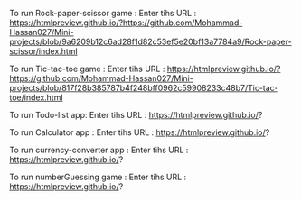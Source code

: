 To run Rock-paper-scissor game :
Enter tihs URL : https://htmlpreview.github.io/?https://github.com/Mohammad-Hassan027/Mini-projects/blob/9a6209b12c6ad28f1d82c53ef5e20bf13a7784a9/Rock-paper-scissor/index.html

To run Tic-tac-toe game :
Enter tihs URL : https://htmlpreview.github.io/?https://github.com/Mohammad-Hassan027/Mini-projects/blob/817f28b385787b4f248bff0962c59908233c48b7/Tic-tac-toe/index.html

To run Todo-list app:
Enter tihs URL : https://htmlpreview.github.io/?

To run Calculator app :
Enter tihs URL : https://htmlpreview.github.io/?

To run currency-converter app :
Enter tihs URL : https://htmlpreview.github.io/?

To run numberGuessing game :
Enter tihs URL : https://htmlpreview.github.io/?
